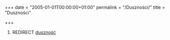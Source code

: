 +++
date = "2005-01-01T00:00:00+01:00"
permalink = "/Duszności/"
title = "Duszności"

+++

1.  REDIRECT [duszność](/atopedia/duszność "wikilink")
